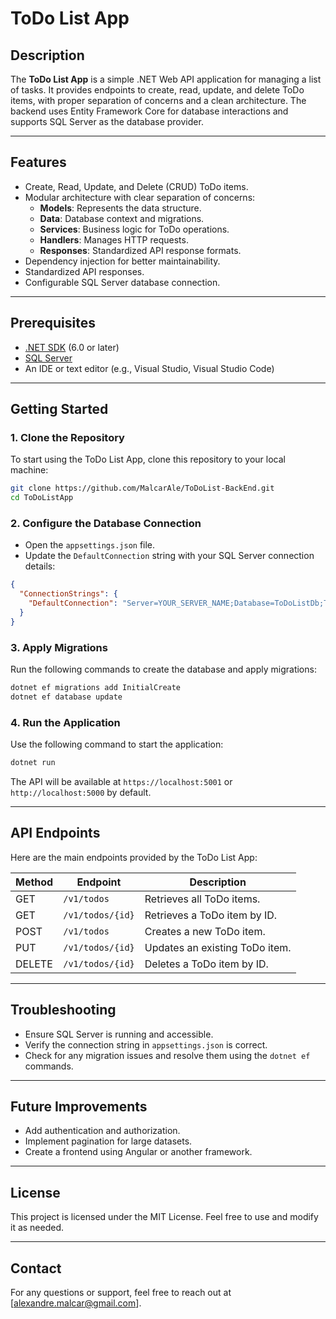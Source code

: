 # ToDo List App

## Description
The **ToDo List App** is a simple .NET Web API application for managing a list of tasks. It provides endpoints to create, read, update, and delete ToDo items, with proper separation of concerns and a clean architecture. The backend uses Entity Framework Core for database interactions and supports SQL Server as the database provider.

---

## Features
- Create, Read, Update, and Delete (CRUD) ToDo items.
- Modular architecture with clear separation of concerns:
    - **Models**: Represents the data structure.
    - **Data**: Database context and migrations.
    - **Services**: Business logic for ToDo operations.
    - **Handlers**: Manages HTTP requests.
    - **Responses**: Standardized API response formats.
- Dependency injection for better maintainability.
- Standardized API responses.
- Configurable SQL Server database connection.

---

## Prerequisites
- [.NET SDK](https://dotnet.microsoft.com/) (6.0 or later)
- [SQL Server](https://www.microsoft.com/en-us/sql-server)
- An IDE or text editor (e.g., Visual Studio, Visual Studio Code)

---

## Getting Started

### 1. Clone the Repository
To start using the ToDo List App, clone this repository to your local machine:
```bash
git clone https://github.com/MalcarAle/ToDoList-BackEnd.git
cd ToDoListApp
```

### 2. Configure the Database Connection
- Open the `appsettings.json` file.
- Update the `DefaultConnection` string with your SQL Server connection details:
```json
{
  "ConnectionStrings": {
    "DefaultConnection": "Server=YOUR_SERVER_NAME;Database=ToDoListDb;Trusted_Connection=True;"
  }
}
```

### 3. Apply Migrations
Run the following commands to create the database and apply migrations:
```bash
dotnet ef migrations add InitialCreate
dotnet ef database update
```

### 4. Run the Application
Use the following command to start the application:
```bash
dotnet run
```

The API will be available at `https://localhost:5001` or `http://localhost:5000` by default.

---

## API Endpoints
Here are the main endpoints provided by the ToDo List App:

| Method | Endpoint             | Description                     |
|--------|----------------------|---------------------------------|
| GET    | `/v1/todos`          | Retrieves all ToDo items.       |
| GET    | `/v1/todos/{id}`     | Retrieves a ToDo item by ID.    |
| POST   | `/v1/todos`          | Creates a new ToDo item.        |
| PUT    | `/v1/todos/{id}`     | Updates an existing ToDo item.  |
| DELETE | `/v1/todos/{id}`     | Deletes a ToDo item by ID.      |

---

## Troubleshooting
- Ensure SQL Server is running and accessible.
- Verify the connection string in `appsettings.json` is correct.
- Check for any migration issues and resolve them using the `dotnet ef` commands.

---

## Future Improvements
- Add authentication and authorization.
- Implement pagination for large datasets.
- Create a frontend using Angular or another framework.

---

## License
This project is licensed under the MIT License. Feel free to use and modify it as needed.

---

## Contact
For any questions or support, feel free to reach out at [alexandre.malcar@gmail.com].
